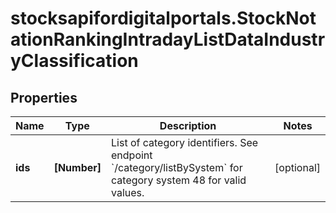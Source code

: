 # stocksapifordigitalportals.StockNotationRankingIntradayListDataIndustryClassification

## Properties

Name | Type | Description | Notes
------------ | ------------- | ------------- | -------------
**ids** | **[Number]** | List of category identifiers. See endpoint &#x60;/category/listBySystem&#x60; for category system 48 for valid values. | [optional] 


